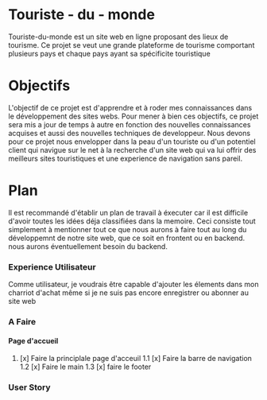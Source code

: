 # Touriste - du - monde

<p>Touriste-du-monde est un site web en ligne proposant des lieux de tourisme. Ce projet se veut une grande plateforme de tourisme comportant plusieurs pays et chaque pays ayant sa spécificite touristique</p>

# Objectifs

<p>L'objectif de ce projet est d'apprendre et à roder mes connaissances dans le développement des sites webs. Pour mener à bien ces objectifs, ce projet sera mis a jour de temps à autre en fonction des nouvelles connaissances acquises et aussi des nouvelles techniques de developpeur. Nous devons pour ce projet nous envelopper dans la peau d'un touriste ou d'un potentiel client qui navigue sur le net à la recherche d'un site web qui va lui offrir des meilleurs sites touristiques et une experience de navigation sans pareil. </p>

# Plan

<p>Il est recommandé d'établir un plan de travail à éxecuter car il est difficile d'avoir toutes les idées déja classifiées dans la memoire. Ceci consiste tout simplement à mentionner tout ce que nous aurons à faire tout au long du développemnt de notre site web, que ce soit en frontent ou en backend. nous aurons éventuellement besoin du backend.</p>

### Experience Utilisateur
 
Comme utilisateur, je voudrais être capable d'ajouter les élements dans mon charriot d'achat même si je ne suis pas encore enregistrer ou abonner au site web
 
### A Faire 

#### Page d'accueil

1. [x] Faire la principlale page d'acceuil
   1.1 [x] Faire la barre de navigation
   1.2 [x] Faire le main
   1.3 [x] faire le footer




### User Story


